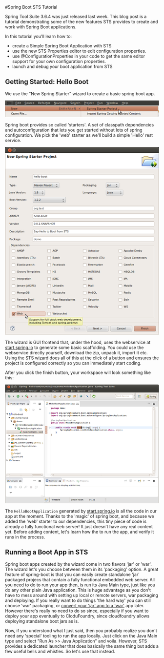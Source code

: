#Spring Boot STS Tutorial

Spring Tool Suite 3.6.4 was just released last week. This blog post is a tutorial demonstrating some of the new features STS provides to create and work with Spring Boot applications.

In this tutorial you'll learn how to:

   - create a Simple Spring Boot Application with STS
   - use the new STS Properties editor to edit configuration properties.
   - use @ConfigurationProperties in your code to get the same editor support for your own configuration properties.
   - launch and debug your boot application from STS   

## Getting Started: Hello Boot

We use the "New Spring Starter" wizard to create a basic spring boot app. 

![menu-new-starter]

Spring boot provides so called 'starters'. A set of classpath dependencies and autoconfiguration that lets you get started without lots of spring configuration. We pick the 'web' starter as we'll build a simple 'Hello' rest service.

![new-starter-wizard]

The wizard is GUI frontend that, under the hood, uses the webservice at [start.spring.io] to generate some basic scaffolding. You could use the webservice directly yourself, download the zip, unpack it, import it etc. Using the STS wizard does all of this at the click of a button and ensures the project is configured correctly so you can immediately start coding. 

After you click the finish button, your workspace will look something like this:

![workspace-ready]

The `HelloBootApplication` generated by [start.spring.io] is all the code in our app at the moment. Thanks to the 'magic' of spring boot, and because we added the 'web' starter to our dependencies, this tiny piece of code is already a fully functional web server! It just doesn't have any real content yet. Before adding content, let's learn how the to run the app, and verify it runs in the process.

## Running a Boot App in STS

Spring boot apps created by the wizard come in two flavors 'jar' or 'war'. The wizard let's you choose between them in its 'packaging' option. A great feature of spring-boot is that you can easily create standalone 'jar' packaged projecs that contain a fully functional embedded web server. All you need to do to run your app then, is run its Java Main type, just like you do any other plain Java application. This is huge advantage as you don't have to mess around with setting up local or remote servers, war packaging and deploying. If you really want to do things 'the hard way' you can still choose 'war' packaging, or [convert your 'jar' app to a 'war'][convert-jar-to-war] app later. However there's really no need to do so since, especially if you want to deploy your app eventually to CloduFoundry, since cloudfoundry allows deploying standalone boot jars as is.

Now, if you understood what I just said, then you probably realize you don't need any 'special' tooling to run the app locally. Just click on the Java Main type and select "Run As >> Java Application" and voila. However, STS provides a dedicated launcher that does basically the same thing but adds a few useful bells and whistles. So let's use that instead.

 

[menu-new-starter]:https://raw.githubusercontent.com/kdvolder/spring-blog-2015-03/master/img/menu-new-spring-starter.png
[new-starter-wizard]:https://raw.githubusercontent.com/kdvolder/spring-blog-2015-03/master/img/new-starter-wizard.png
[workspace-ready]:https://raw.githubusercontent.com/kdvolder/spring-blog-2015-03/master/img/workspace-ready.png
[convert-jar-to-war]:https://spring.io/guides/gs/convert-jar-to-war/
[start.spring.io]:http://start.spring.io
